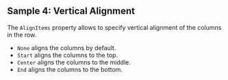 ## Sample 4: Vertical Alignment

The `AlignItems` property allows to specify vertical alignment of the columns in the row.

* `None` aligns the columns by default.
* `Start` aligns the columns to the top.
* `Center` aligns the columns to the middle.
* `End` aligns the columns to the bottom.

